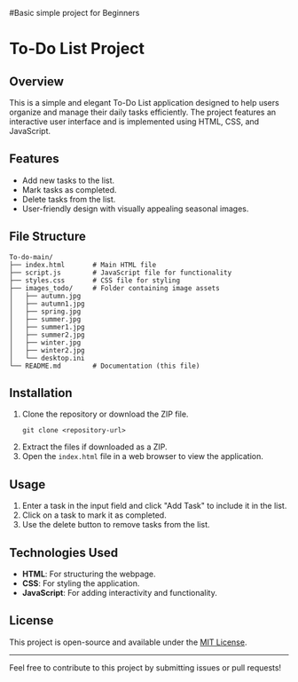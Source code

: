 #Basic simple project for Beginners
# To-Do List Project

## Overview
This is a simple and elegant To-Do List application designed to help users organize and manage their daily tasks efficiently. The project features an interactive user interface and is implemented using HTML, CSS, and JavaScript.

## Features
- Add new tasks to the list.
- Mark tasks as completed.
- Delete tasks from the list.
- User-friendly design with visually appealing seasonal images.

## File Structure
```
To-do-main/
├── index.html       # Main HTML file
├── script.js        # JavaScript file for functionality
├── styles.css       # CSS file for styling
├── images_todo/     # Folder containing image assets
│   ├── autumn.jpg
│   ├── autumn1.jpg
│   ├── spring.jpg
│   ├── summer.jpg
│   ├── summer1.jpg
│   ├── summer2.jpg
│   ├── winter.jpg
│   ├── winter2.jpg
│   └── desktop.ini
└── README.md        # Documentation (this file)
```

## Installation
1. Clone the repository or download the ZIP file.
    ```
    git clone <repository-url>
    ```
2. Extract the files if downloaded as a ZIP.
3. Open the `index.html` file in a web browser to view the application.

## Usage
1. Enter a task in the input field and click "Add Task" to include it in the list.
2. Click on a task to mark it as completed.
3. Use the delete button to remove tasks from the list.

## Technologies Used
- **HTML**: For structuring the webpage.
- **CSS**: For styling the application.
- **JavaScript**: For adding interactivity and functionality.



## License
This project is open-source and available under the [MIT License](LICENSE).

---

Feel free to contribute to this project by submitting issues or pull requests!


